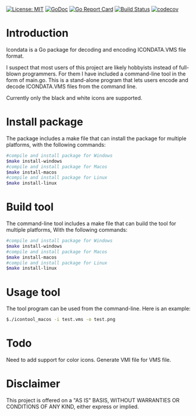 [![License: MIT](https://img.shields.io/badge/License-MIT-yellow.svg)](https://opensource.org/licenses/MIT)
[![GoDoc](https://godoc.org/github.com/HugoSmits86/dreamcast-vms-icondata-tool/icondata?status.svg)](https://godoc.org/github.com/HugoSmits86/dreamcast-vms-icondata-tool/icondata)
[![Go Report Card](https://goreportcard.com/badge/github.com/m-zajac/json2go)](https://goreportcard.com/report/github.com/m-zajac/json2go) 
[![Build Status](https://travis-ci.com/HugoSmits86/dreamcast-vms-icondata-tool.svg?branch=master)](https://travis-ci.com/HugoSmits86/dreamcast-vms-icondata-tool) 
[![codecov](https://codecov.io/gh/HugoSmits86/dreamcast-vms-icondata-tool/branch/master/graph/badge.svg)](https://codecov.io/gh/HugoSmits86/dreamcast-vms-icondata-tool)

# Introduction

Icondata is a Go package for decoding and encoding ICONDATA.VMS file format.

I suspect that most users of this project are likely hobbyists instead of full-blown programmers.
For them I have included a command-line tool in the form of main.go. This is a stand-alone program that lets users encode and decode ICONDATA.VMS files from the command line.

Currently only the black and white icons are supported.

# Install package

The package includes a make file that can install the package for multiple platforms, 
with the following commands:
```Bash
#compile and install package for Windows
$make install-windows
#compile and install package for Macos
$make install-macos
#compile and install package for Linux
$make install-linux
```

# Build tool

The command-line tool includes a make file that can build the tool for multiple platforms,
With the following commands:

```Bash
#compile and install package for Windows
$make install-windows
#compile and install package for Macos
$make install-macos
#compile and install package for Linux
$make install-linux
```

# Usage tool

The tool program can be used from the command-line. Here is an example:
```Bash
$./icontool_macos -i test.vms -o test.png
```

# Todo

Need to add support for color icons.
Generate VMI file for VMS file.

# Disclaimer

This project is offered on a "AS IS" BASIS, WITHOUT WARRANTIES OR CONDITIONS OF ANY KIND, either express or implied.

